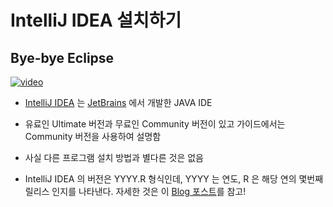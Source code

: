 [videoUrl]: http://127.0.0.1:8082/example-video-01.mp4
[thumbnailUrl]: http://127.0.0.1:8082/example-image-01.webp
[tags]: idea
[author]: me@aluc.io
[duration]: 00:58
[prev]: null
[next]: ./02-intellij-basic-usage.md
[createTime]: Jan-30-2014-12:02:00-GMT+0900
[updateTime]: null

# IntelliJ IDEA 설치하기

## Bye-bye Eclipse

[![video][thumbnailUrl]][videoUrl]

- [IntelliJ IDEA][intellijidea] 는 [JetBrains][jetbrains] 에서 개발한 JAVA IDE

- 유료인 Ultimate 버전과 무료인 Community 버전이 있고 가이드에서는 Community
  버전을 사용하여 설명함

- 사실 다른 프로그램 설치 방법과 별다른 것은 없음

- IntelliJ IDEA 의 버전은 YYYY.R 형식인데, YYYY 는 연도, R 은 해당 연의 몇번째
  릴리스 인지를 나타낸다. 자세한 것은 이 [Blog 포스트][versioning]를 참고!

[jetbrains]: https://www.jetbrains.com/
[intellijidea]: https://www.jetbrains.com/idea/
[versioning]: https://blog.jetbrains.com/blog/2016/03/09/jetbrains-toolbox-release-and-versioning-changes/

